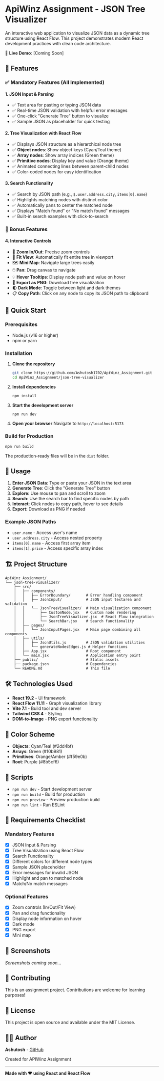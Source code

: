 # ApiWinz Assignment - JSON Tree Visualizer

An interactive web application to visualize JSON data as a dynamic tree structure using React Flow. This project demonstrates modern React development practices with clean code architecture.

🔗 **Live Demo**: [Coming Soon]

## 🌟 Features

### ✅ Mandatory Features (All Implemented)

#### 1. JSON Input & Parsing
- ✅ Text area for pasting or typing JSON data
- ✅ Real-time JSON validation with helpful error messages
- ✅ One-click "Generate Tree" button to visualize
- ✅ Sample JSON as placeholder for quick testing

#### 2. Tree Visualization with React Flow
- ✅ Displays JSON structure as a hierarchical node tree
- ✅ **Object nodes**: Show object keys (Cyan/Teal theme)
- ✅ **Array nodes**: Show array indices (Green theme)
- ✅ **Primitive nodes**: Display key and value (Orange theme)
- ✅ Animated connecting lines between parent-child nodes
- ✅ Color-coded nodes for easy identification

#### 3. Search Functionality
- ✅ Search by JSON path (e.g., `$.user.address.city`, `items[0].name`)
- ✅ Highlights matching nodes with distinct color
- ✅ Automatically pans to center the matched node
- ✅ Displays "Match found" or "No match found" messages
- ✅ Built-in search examples with click-to-search

### 🎁 Bonus Features

#### 4. Interactive Controls
- 🔎 **Zoom In/Out**: Precise zoom controls
- 📐 **Fit View**: Automatically fit entire tree in viewport
- 🗺️ **Mini Map**: Navigate large trees easily
- 🖱️ **Pan**: Drag canvas to navigate
- 💡 **Hover Tooltips**: Display node path and value on hover
- 📸 **Export as PNG**: Download tree visualization
- 🌓 **Dark Mode**: Toggle between light and dark themes
- 📋 **Copy Path**: Click on any node to copy its JSON path to clipboard

## 🚀 Quick Start

### Prerequisites

- Node.js (v16 or higher)
- npm or yarn

### Installation

1. **Clone the repository**
   ```bash
   git clone https://github.com/Ashutosh1702/ApiWinz_Assignment.git
   cd ApiWinz_Assignment/json-tree-visualizer
   ```

2. **Install dependencies**
   ```bash
   npm install
   ```

3. **Start the development server**
   ```bash
   npm run dev
   ```

4. **Open your browser**
   Navigate to `http://localhost:5173`

### Build for Production

```bash
npm run build
```

The production-ready files will be in the `dist` folder.

## 📖 Usage

1. **Enter JSON Data**: Type or paste your JSON in the text area
2. **Generate Tree**: Click the "Generate Tree" button
3. **Explore**: Use mouse to pan and scroll to zoom
4. **Search**: Use the search bar to find specific nodes by path
5. **Interact**: Click nodes to copy path, hover to see details
6. **Export**: Download as PNG if needed

### Example JSON Paths

- `user.name` - Access user's name
- `user.address.city` - Access nested property
- `items[0].name` - Access first array item
- `items[1].price` - Access specific array index

## 🏗️ Project Structure

```
ApiWinz_Assignment/
└── json-tree-visualizer/
    ├── src/
    │   ├── components/
    │   │   ├── ErrorBoundary/       # Error handling component
    │   │   ├── JsonInput/           # JSON input textarea and validation
    │   │   └── JsonTreeVisualizer/  # Main visualization component
    │   │       ├── CustomNode.jsx   # Custom node rendering
    │   │       ├── JsonTreeVisualizer.jsx  # React Flow integration
    │   │       └── SearchBar.jsx    # Search functionality
    │   ├── pages/
    │   │   └── JsonInputPages.jsx   # Main page combining all components
    │   ├── utils/
    │   │   ├── JsonUtils.js         # JSON validation utilities
    │   │   └── generateNodesEdges.js # Helper functions
    │   ├── App.jsx                  # Root component
    │   └── main.jsx                 # Application entry point
    ├── public/                      # Static assets
    ├── package.json                 # Dependencies
    └── README.md                    # This file
```

## 🛠️ Technologies Used

- **React 19.2** - UI framework
- **React Flow 11.11** - Graph visualization library
- **Vite 7.1** - Build tool and dev server
- **Tailwind CSS 4** - Styling
- **DOM-to-Image** - PNG export functionality

## 🎨 Color Scheme

- **Objects**: Cyan/Teal (#2dd4bf)
- **Arrays**: Green (#10b981)
- **Primitives**: Orange/Amber (#f59e0b)
- **Root**: Purple (#8b5cf6)

## 📝 Scripts

- `npm run dev` - Start development server
- `npm run build` - Build for production
- `npm run preview` - Preview production build
- `npm run lint` - Run ESLint

## 🎯 Requirements Checklist

### Mandatory Features
- [x] JSON Input & Parsing
- [x] Tree Visualization using React Flow
- [x] Search Functionality
- [x] Different colors for different node types
- [x] Sample JSON placeholder
- [x] Error messages for invalid JSON
- [x] Highlight and pan to matched node
- [x] Match/No match messages

### Optional Features
- [x] Zoom controls (In/Out/Fit View)
- [x] Pan and drag functionality
- [x] Display node information on hover
- [x] Dark mode
- [x] PNG export
- [x] Mini map

## 📸 Screenshots

*Screenshots coming soon...*

## 🤝 Contributing

This is an assignment project. Contributions are welcome for learning purposes!

## 📄 License

This project is open source and available under the MIT License.

## 👨‍💻 Author

**Ashutosh** - [GitHub](https://github.com/Ashutosh1702)

Created for APIWinz Assignment

---

**Made with ❤️ using React and React Flow**

